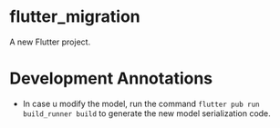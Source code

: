 # flutter_migration

A new Flutter project.


# Development Annotations

- In case u modify the model, run the command `flutter pub run build_runner build` to generate the new model serialization code.
